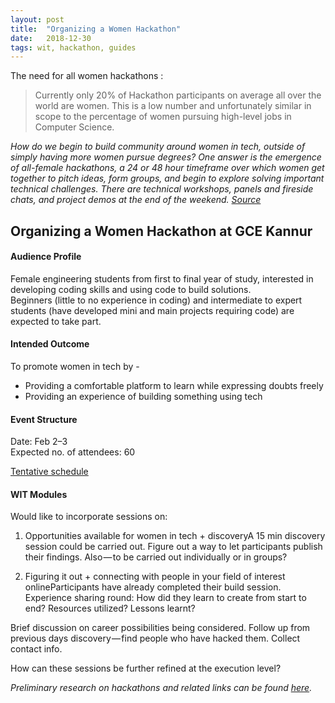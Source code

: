 ```yaml
---
layout:	post
title:	"Organizing a Women Hackathon"
date:	2018-12-30
tags: wit, hackathon, guides
---
```

 The need for all women hackathons :

> Currently only 20% of Hackathon participants on average all over the world are women. This is a low number and unfortunately similar in scope to the percentage of women pursuing high-level jobs in Computer Science.

*How do we begin to build community around women in tech, outside of simply having more women pursue degrees? One answer is the emergence of all-female hackathons, a 24 or 48 hour timeframe over which women get together to pitch ideas, form groups, and begin to explore solving important technical challenges. There are technical workshops, panels and fireside chats, and project demos at the end of the weekend. [Source](https://www.huffingtonpost.com/entry/spotlight-on-athenahacks-why-female-hackathons-are_us_58ebf5fae4b0145a227cb797)*

## Organizing a Women Hackathon at GCE Kannur

#### Audience Profile

Female engineering students from first to final year of study, interested in developing coding skills and using code to build solutions.   
Beginners (little to no experience in coding) and intermediate to expert students (have developed mini and main projects requiring code) are expected to take part.

#### Intended Outcome

To promote women in tech by -  
* Providing a comfortable platform to learn while expressing doubts freely  
* Providing an experience of building something using tech

#### Event Structure

Date: Feb 2–3  
Expected no. of attendees: 60

[Tentative schedule](https://docs.google.com/document/d/1kUy1PyjkInLSZV5yOAhNZ1w_hrIHCz-43Oae_-rrOfU/edit?usp=sharing)

#### WIT Modules

Would like to incorporate sessions on:


1. Opportunities available for women in tech + discoveryA 15 min discovery session could be carried out. Figure out a way to let participants publish their findings. Also — to be carried out individually or in groups?

2. Figuring it out + connecting with people in your field of interest onlineParticipants have already completed their build session. Experience sharing round: How did they learn to create from start to end? Resources utilized? Lessons learnt?

Brief discussion on career possibilities being considered. Follow up from previous days discovery — find people who have hacked them. Collect contact info.

How can these sessions be further refined at the execution level?

*Preliminary research on hackathons and related links can be found *[*here*](https://docs.google.com/document/d/1cvGAaH3b4fcEZx_V--85_fI0IW6WnqQiVE9QsU1JAbQ/edit?usp=sharing)*.*
